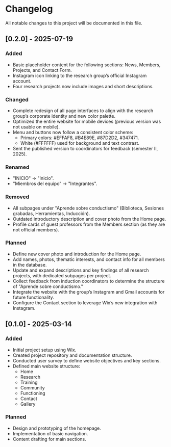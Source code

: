 # Changelog

All notable changes to this project will be documented in this file.

## [0.2.0] - 2025-07-19

### Added
- Basic placeholder content for the following sections: News, Members, Projects, and Contact Form.
- Instagram icon linking to the research group’s official Instagram account.
- Four research projects now include images and short descriptions.

### Changed
- Complete redesign of all page interfaces to align with the research group’s corporate identity and new color palette.
- Optimized the entire website for mobile devices (previous version was not usable on mobile).
- Menu and buttons now follow a consistent color scheme:
  - Primary colors: #EFFAF8, #B4E89E, #87D2D2, #347471.
  - White (#FFFFFF) used for background and text contrast.
- Sent the published version to coordinators for feedback (semester II, 2025).

### Renamed
- "INICIO" → "Inicio".
- "Miembros del equipo" → "Integrantes".

### Removed
- All subpages under "Aprende sobre conductismo" (Biblioteca, Sesiones grabadas, Herramientas, Inducción).
- Outdated introductory description and cover photo from the Home page.
- Profile cards of guest professors from the Members section (as they are not official members).

### Planned
- Define new cover photo and introduction for the Home page.
- Add names, photos, thematic interests, and contact info for all members in the database.
- Update and expand descriptions and key findings of all research projects, with dedicated subpages per project.
- Collect feedback from induction coordinators to determine the structure of "Aprende sobre conductismo."
- Integrate the website with the group’s Instagram and Gmail accounts for future functionality.
- Configure the Contact section to leverage Wix’s new integration with Instagram.

## [0.1.0] - 2025-03-14
### Added
- Initial project setup using Wix.
- Created project repository and documentation structure.
- Conducted user survey to define website objectives and key sections.
- Defined main website structure:
  - Home
  - Research
  - Training
  - Community
  - Functioning
  - Contact
  - Gallery

### Planned
- Design and prototyping of the homepage.
- Implementation of basic navigation.
- Content drafting for main sections.
